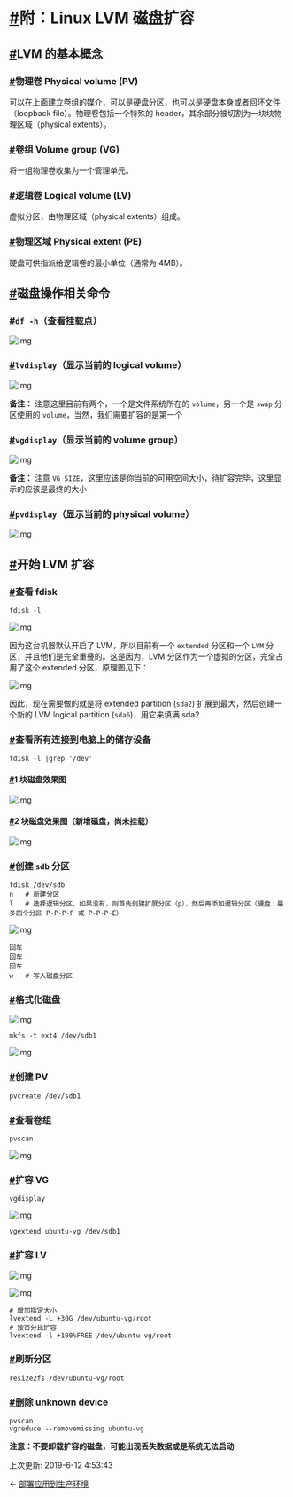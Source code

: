# [#](https://funtl.com/zh/linux/Linux-LVM-磁盘扩容.html#附：linux-lvm-磁盘扩容)附：Linux LVM 磁盘扩容

## [#](https://funtl.com/zh/linux/Linux-LVM-磁盘扩容.html#lvm-的基本概念)LVM 的基本概念

### [#](https://funtl.com/zh/linux/Linux-LVM-磁盘扩容.html#物理卷-physical-volume-pv)物理卷 Physical volume (PV)

可以在上面建立卷组的媒介，可以是硬盘分区，也可以是硬盘本身或者回环文件（loopback file）。物理卷包括一个特殊的 header，其余部分被切割为一块块物理区域（physical extents）。

### [#](https://funtl.com/zh/linux/Linux-LVM-磁盘扩容.html#卷组-volume-group-vg)卷组 Volume group (VG)

将一组物理卷收集为一个管理单元。

### [#](https://funtl.com/zh/linux/Linux-LVM-磁盘扩容.html#逻辑卷-logical-volume-lv)逻辑卷 Logical volume (LV)

虚拟分区，由物理区域（physical extents）组成。

### [#](https://funtl.com/zh/linux/Linux-LVM-磁盘扩容.html#物理区域-physical-extent-pe)物理区域 Physical extent (PE)

硬盘可供指派给逻辑卷的最小单位（通常为 4MB）。

## [#](https://funtl.com/zh/linux/Linux-LVM-磁盘扩容.html#磁盘操作相关命令)磁盘操作相关命令

### [#](https://funtl.com/zh/linux/Linux-LVM-磁盘扩容.html#df-h（查看挂载点）)`df -h`（查看挂载点）

![img](https://funtl.com/assets/Lusifer_201810310001.png)

### [#](https://funtl.com/zh/linux/Linux-LVM-磁盘扩容.html#lvdisplay（显示当前的-logical-volume）)`lvdisplay`（显示当前的 logical volume）

![img](https://funtl.com/assets/Lusifer_201810310002.png)

**备注：** 注意这里目前有两个，一个是文件系统所在的 `volume`，另一个是 `swap` 分区使用的 `volume`，当然，我们需要扩容的是第一个

### [#](https://funtl.com/zh/linux/Linux-LVM-磁盘扩容.html#vgdisplay（显示当前的-volume-group）)`vgdisplay`（显示当前的 volume group）

![img](https://funtl.com/assets/Lusifer_201810310003.png)

**备注：** 注意 `VG SIZE`，这里应该是你当前的可用空间大小，待扩容完毕，这里显示的应该是最终的大小

### [#](https://funtl.com/zh/linux/Linux-LVM-磁盘扩容.html#pvdisplay（显示当前的-physical-volume）)`pvdisplay`（显示当前的 physical volume）

![img](https://funtl.com/assets/Lusifer_201810310004.png)

## [#](https://funtl.com/zh/linux/Linux-LVM-磁盘扩容.html#开始-lvm-扩容)开始 LVM 扩容

### [#](https://funtl.com/zh/linux/Linux-LVM-磁盘扩容.html#查看-fdisk)查看 fdisk

```text
fdisk -l
```

![img](https://funtl.com/assets/Lusifer_201810310005.png)

因为这台机器默认开启了 LVM，所以目前有一个 `extended` 分区和一个 `LVM` 分区，并且他们是完全重叠的。这是因为，LVM 分区作为一个虚拟的分区，完全占用了这个 extended 分区，原理图见下：

![img](https://funtl.com/assets/Bg7zYac6&690.png)

因此，现在需要做的就是将 extended partition (`sda2`) 扩展到最大，然后创建一个新的 LVM logical partition (`sda6`)，用它来填满 sda2

### [#](https://funtl.com/zh/linux/Linux-LVM-磁盘扩容.html#查看所有连接到电脑上的储存设备)查看所有连接到电脑上的储存设备

```text
fdisk -l |grep '/dev'
```

#### [#](https://funtl.com/zh/linux/Linux-LVM-磁盘扩容.html#_1-块磁盘效果图)1 块磁盘效果图

![img](https://funtl.com/assets/Lusifer_201810310006.png)

#### [#](https://funtl.com/zh/linux/Linux-LVM-磁盘扩容.html#_2-块磁盘效果图（新增磁盘，尚未挂载）)2 块磁盘效果图（新增磁盘，尚未挂载）

![img](https://funtl.com/assets/Lusifer_201810310007.png)

### [#](https://funtl.com/zh/linux/Linux-LVM-磁盘扩容.html#创建-sdb-分区)创建 `sdb` 分区

```text
fdisk /dev/sdb
n	# 新建分区
l	# 选择逻辑分区，如果没有，则首先创建扩展分区（p），然后再添加逻辑分区（硬盘：最多四个分区 P-P-P-P 或 P-P-P-E）
```

![img](https://funtl.com/assets/Lusifer_201810310008.png)

```text
回车
回车
回车
w	# 写入磁盘分区
```

### [#](https://funtl.com/zh/linux/Linux-LVM-磁盘扩容.html#格式化磁盘)格式化磁盘

![img](https://funtl.com/assets/Lusifer_201810310009.png)

```text
mkfs -t ext4 /dev/sdb1
```

![img](https://funtl.com/assets/Lusifer_201810310010.png)

### [#](https://funtl.com/zh/linux/Linux-LVM-磁盘扩容.html#创建-pv)创建 PV

```text
pvcreate /dev/sdb1
```

### [#](https://funtl.com/zh/linux/Linux-LVM-磁盘扩容.html#查看卷组)查看卷组

```text
pvscan
```

![img](https://funtl.com/assets/Lusifer_201810310011.png)

### [#](https://funtl.com/zh/linux/Linux-LVM-磁盘扩容.html#扩容-vg)扩容 VG

```text
vgdisplay
```

![img](https://funtl.com/assets/Lusifer_201810310012.png)

```text
vgextend ubuntu-vg /dev/sdb1
```

### [#](https://funtl.com/zh/linux/Linux-LVM-磁盘扩容.html#扩容-lv)扩容 LV

![img](https://funtl.com/assets/Lusifer_201810310013.png)

![img](https://funtl.com/assets/Lusifer_201810310014.png)

```text
# 增加指定大小
lvextend -L +30G /dev/ubuntu-vg/root
# 按百分比扩容
lvextend -l +100%FREE /dev/ubuntu-vg/root
```

### [#](https://funtl.com/zh/linux/Linux-LVM-磁盘扩容.html#刷新分区)刷新分区

```text
resize2fs /dev/ubuntu-vg/root
```

### [#](https://funtl.com/zh/linux/Linux-LVM-磁盘扩容.html#删除-unknown-device)删除 unknown device

```text
pvscan
vgreduce --removemissing ubuntu-vg
```

**注意：不要卸载扩容的磁盘，可能出现丢失数据或是系统无法启动**

上次更新: 2019-6-12 4:53:43

← [部署应用到生产环境](https://funtl.com/zh/linux/部署应用到生产环境.html)